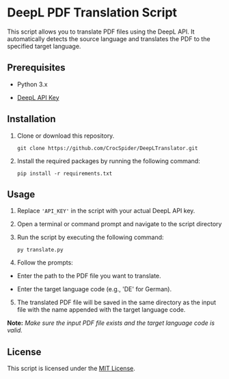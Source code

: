 
# DeepL PDF Translation Script

  

This script allows you to translate PDF files using the DeepL API. It automatically detects the source language and translates the PDF to the specified target language.

  

## Prerequisites

  

- Python 3.x

- [DeepL API Key](https://www.deepl.com/docs-api/translating-text/)

  

## Installation

  

1. Clone or download this repository.

	```git clone https://github.com/CrocSpider/DeepLTranslator.git```

  

2. Install the required packages by running the following command:

	```pip install -r requirements.txt```

  
  

## Usage

  

1. Replace `'API_KEY'` in the script with your actual DeepL API key.

  

2. Open a terminal or command prompt and navigate to the script directory

  

3. Run the script by executing the following command:

	```py translate.py```

  

4. Follow the prompts:

- Enter the path to the PDF file you want to translate.

- Enter the target language code (e.g., 'DE' for German).

  

5. The translated PDF file will be saved in the same directory as the input file with the name appended with the target language code.

  

**Note:** *Make sure the input PDF file exists and the target language code is valid.*

  

## License

  

This script is licensed under the [MIT License](LICENSE).